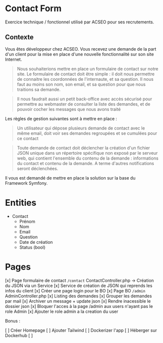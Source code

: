 # Contact Form

Exercice technique / fonctionnel utilisé par ACSEO pour ses recrutements.


## Contexte

Vous êtes développeur chez ACSEO. Vous recevez une demande de la part d'un client pour la mise en place d'une nouvelle fonctionnalité sur son site Internet.


> Nous souhaiterions mettre en place un formulaire de contact sur notre site.
> Le formulaire de contact doit être simple : il doit nous permettre de connaitre les coordonnées de l'internaute, et sa question.
> Il nous faut au moins son nom, son email, et sa question pour que nous traitions sa demande.

> Il nous faudrait aussi un petit back-office avec accès sécurisé pour permettre au webmaster de consulter la liste des demandes, et de pouvoir cocher les messages que nous avons traité

Les règles de gestion suivantes sont à mettre en place :

> Un utilisateur qui dépose plusieurs demande de contact avec le même email, doit voir ses demandes regroupées et se cumulées pour ce contact

> Toute demande de contact doit déclencher la création d'un fichier JSON unique dans un répertoire spécifique non exposé par le serveur web, qui contient l'ensemble du contenu de la demande : informations du contact et contenu de la demande. A terme d'autres notifications seront déclenchées.

Il vous est demandé de mettre en place la solution sur la base du Framework Symfony.

# Entities

- Contact
  - Prénom
  - Nom
  - Email
  - Question
  - Date de création
  - Status (bool)

# Pages

[x] Page formulaire de contact `/contact` ContactController.php -> Création du JSON via un Service
[x] Service de création de JSON qui reprends les infos du client
[x] Créer une page login pour le BO
[x] Page BO `/admin` AdminController.php
  [x] Listing des demandes
  [x] Grouper les demandes par mail
  [x] Archiver un message + update json
[x] Rendre inacessible le dossier json
[x] Bloquer l'acces à la page /admin aux users n'ayant pas le role Admin
[x] Ajouter le role admin a la creation du user

Bonus :

[ ] Créer Homepage
[ ] Ajouter Tailwind
[ ] Dockerizer l'app
[ ] Héberger sur Dockerhub
[ ]


